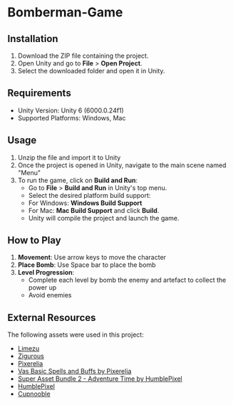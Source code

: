 # Bomberman-Game

## Installation
1. Download the ZIP file containing the project.
2. Open Unity and go to **File** > **Open Project**.
3. Select the downloaded folder and open it in Unity.

## Requirements
- Unity Version: Unity 6 (6000.0.24f1)
- Supported Platforms: Windows, Mac

## Usage
1. Unzip the file and import it to Unity
2. Once the project is opened in Unity, navigate to the main scene named "Menu"
3. To run the game, click on **Build and Run**:
    - Go to **File** > **Build and Run** in Unity's top menu.
    -  Select the desired platform build support:
   	- For Windows: **Windows Build Support**
   	- For Mac: **Mac Build Support**
	and click **Build**.
    - Unity will compile the project and launch the game.

## How to Play
1. **Movement**: Use arrow keys to move the character
2. **Place Bomb**: Use Space bar to place the bomb
3. **Level Progression**: 
   - Complete each level by bomb the enemy and artefact to collect the power up
   - Avoid enemies
   
## External Resources
The following assets were used in this project:

- [Limezu](https://limezu.itch.io/)
- [Zigurous](https://zigurous.com/assets)
- [Pixerelia](https://pixerelia.itch.io/)
- [Vas Basic Spells and Buffs by Pixerelia](https://pixerelia.itch.io/vas-basic-spells-and-buffs)
- [Super Asset Bundle 2 - Adventure Time by HumblePixel](https://humblepixel.itch.io/super-asset-bundle-2-adventure-time)
- [HumblePixel](https://humblepixel.itch.io/)
- [Cupnooble](https://cupnooble.itch.io/)

